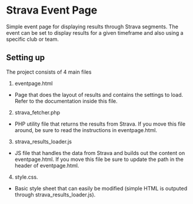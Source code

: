 # Strava Event Page

Simple event page for displaying results through Strava segments. The event can be set to display results for a given timeframe and also using a specific club or team.

## Setting up

The project consists of 4 main files

1.  eventpage.html
   * Page that does the layout of results and contains the settings to load. Refer to the documentation inside this file.
2.  strava_fetcher.php
   * PHP utility file that returns the results from Strava. If you move this file around, be sure to read the instructions in eventpage.html.
3.  strava_results_loader.js
   * JS file that handles the data from Strava and builds out the content on eventpage.html. If you move this file be sure to update the path in the header of eventpage.html.
4.  style.css.
   * Basic style sheet that can easily be modified (simple HTML is outputed through strava_results_loader.js).
